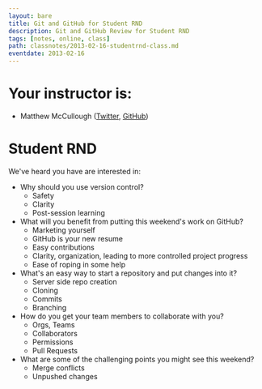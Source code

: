 ```yaml
---
layout: bare
title: Git and GitHub for Student RND
description: Git and GitHub Review for Student RND
tags: [notes, online, class]
path: classnotes/2013-02-16-studentrnd-class.md
eventdate: 2013-02-16
---
```


# Your instructor is:

* Matthew McCullough ([Twitter](http://twitter.com/matthewmccull), [GitHub](https://github.com/matthewmccullough))


# Student RND

We've heard you have are interested in:

* Why should you use version control?
    * Safety
    * Clarity
    * Post-session learning
* What will you benefit from putting this weekend's work on GitHub?
    * Marketing yourself
    * GitHub is your new resume
    * Easy contributions
    * Clarity, organization, leading to more controlled project progress
    * Ease of roping in some help
* What's an easy way to start a repository and put changes into it?
    * Server side repo creation
    * Cloning
    * Commits
    * Branching
* How do you get your team members to collaborate with you?
    * Orgs, Teams
    * Collaborators
    * Permissions
    * Pull Requests
* What are some of the challenging points you might see this weekend?
    * Merge conflicts
    * Unpushed changes
